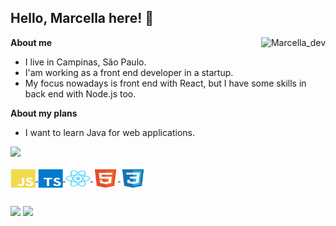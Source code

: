 ## Hello, Marcella here! 👋
  <img align="right" alt="Marcella_dev" src="https://cdn.discordapp.com/attachments/832419696073506849/870469223787401296/picasion.com_eeebcff83b240faddb1d72ee5014cf8e.gif">

<strong>About me</strong>
- I live in Campinas, São Paulo.
- I'am working as a front end developer in a startup.
- My focus nowadays is front end with React, but I have some skills in back end with Node.js too.

<strong>About my plans</strong>
- I want to learn Java for web applications.


<div>
  <a href="https://github.com/mlasa">
  <img height="180em" src="https://github-readme-stats.vercel.app/api?username=mlasa&show_icons=true&theme=dracula&include_all_commits=true&count_private=true"/>
</div>
    



  <div style="display: inline_block"><br>
  <img align="center" alt="Marcella-Js" height="30" width="40" src="https://raw.githubusercontent.com/devicons/devicon/master/icons/javascript/javascript-plain.svg">
  <img align="center" alt="Marcella-Ts" height="30" width="40" src="https://raw.githubusercontent.com/devicons/devicon/master/icons/typescript/typescript-plain.svg">
  <img align="center" alt="Marcella-React" height="30" width="40" src="https://raw.githubusercontent.com/devicons/devicon/master/icons/react/react-original.svg">
  <img align="center" alt="Marcella-HTML" height="30" width="40" src="https://raw.githubusercontent.com/devicons/devicon/master/icons/html5/html5-original.svg">
  <img align="center" alt="Marcella-CSS" height="30" width="40" src="https://raw.githubusercontent.com/devicons/devicon/master/icons/css3/css3-original.svg">  
</div>
  
   ##


<div> 
  <a href = "mailto:marcella.amorimsa@gmail.com"><img src="https://img.shields.io/badge/-Gmail-%23333?style=for-the-badge&logo=gmail&logoColor=white" target="_blank"></a>
  <a href="https://www.linkedin.com/in/marcellaamorim/" target="_blank"><img src="https://img.shields.io/badge/-LinkedIn-%230077B5?style=for-the-badge&logo=linkedin&logoColor=white" target="_blank"></a> 
 </div>


